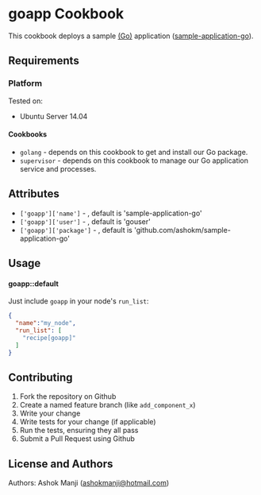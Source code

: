 goapp Cookbook
==============
This cookbook deploys a sample [(Go)](https://golang.org/) application ([sample-application-go](https://github.com/ashokm/sample-application-go)).

Requirements
------------

### Platform
Tested on:

* Ubuntu Server 14.04

#### Cookbooks
- `golang` - depends on this cookbook to get and install our Go package.
- `supervisor` - depends on this cookbook to manage our Go application service and processes.

Attributes
----------
* `['goapp']['name']` - , default is 'sample-application-go'
* `['goapp']['user']` - , default is 'gouser'
* `['goapp']['package']` - , default is 'github.com/ashokm/sample-application-go'

Usage
-----
#### goapp::default

Just include `goapp` in your node's `run_list`:

```json
{
  "name":"my_node",
  "run_list": [
    "recipe[goapp]"
  ]
}
```

Contributing
------------
1. Fork the repository on Github
2. Create a named feature branch (like `add_component_x`)
3. Write your change
4. Write tests for your change (if applicable)
5. Run the tests, ensuring they all pass
6. Submit a Pull Request using Github

License and Authors
-------------------
Authors: Ashok Manji (<ashokmanji@hotmail.com>)
